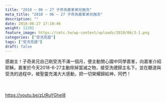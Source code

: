 ```yaml
---
title: "2018 – 06 – 27 子奇為嘉峯弟兄施洗"
meta_title: "2018 – 06 – 27 子奇為嘉峯弟兄施洗"
description: ""
date: 2018-06-27 17:10:46
weight: 11291
feature_image: https://cmtc.tw/wp-content/uploads/2018/06/3-1.png
categories: ["受洗見證"]
tags: ["受洗見證"]
draft: false
---
```


感謝主！子奇弟兄自己剛受洗不滿一個月，便主動關心國中同學嘉峯，向嘉峯介紹耶穌。嘉峯於今天2018-6-27主動除掉當滅之物，接受洗禮歸主名下。並在聽道與受洗的過程中，被聖靈充滿大大感動，把一切榮耀歸給神，阿們！<br />
<br />
&nbsp;<br />
<br />
https://youtu.be/zLtRuYGhel8<br />
<br />
&nbsp;<br />
<br />
&nbsp;<br />
<br />
&nbsp;<br />
<br />
&nbsp;<br />
<br />
&nbsp;
        